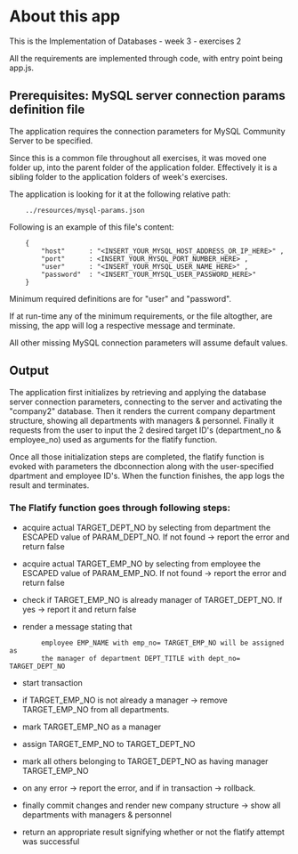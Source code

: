 
# About this app

This is the Implementation of  Databases - week 3 - exercises 2

All the requirements are implemented through code, with entry point being app.js.



## Prerequisites: MySQL server connection params definition file

The application requires the connection parameters for MySQL Community Server to be specified.

Since this is a common file throughout all exercises, it was moved one folder up, into the parent folder of the application folder.
Effectively it is a sibling folder to the application folders of week's exercises.

The application is looking for it at the following relative path:
```
    ../resources/mysql-params.json
```


Following is an example of this file's content:
```
    {
        "host"      : "<INSERT_YOUR_MYSQL_HOST_ADDRESS_OR_IP_HERE>" ,
        "port"      : <INSERT_YOUR_MYSQL_PORT_NUMBER_HERE> ,
        "user"      : "<INSERT_YOUR_MYSQL_USER_NAME_HERE>" ,
        "password"  : "<INSERT_YOUR_MYSQL_USER_PASSWORD_HERE>"
    }
```

Minimum required definitions are for "user" and "password".

If at run-time any of the minimum requirements, or the file altogther, are missing, the app will log a respective message and terminate.

All other missing MySQL connection parameters will assume default values.



## Output

The application first initializes by retrieving and applying the database server connection parameters, connecting to the server and activating the "company2" database. Then it renders the current company department structure, showing all departments with managers & personnel. Finally it requests from the user to input the 2 desired target ID's (department_no & employee_no) used as arguments for the flatify function.

Once all those initialization steps are completed, the flatify function is evoked with parameters the dbconnection along with the user-specified dpartment and employee ID's. When the function finishes, the app logs the result and terminates.


### The Flatify function goes through following steps:

*   acquire actual TARGET_DEPT_NO by selecting from department the ESCAPED value of PARAM_DEPT_NO. If not found -> report the error and return false

*   acquire actual TARGET_EMP_NO by selecting from employee the ESCAPED value of PARAM_EMP_NO. If not found -> report the error and return false

*   check if TARGET_EMP_NO is already manager of TARGET_DEPT_NO. If yes -> report it and return false

*   render a message stating that
```
        employee EMP_NAME with emp_no= TARGET_EMP_NO will be assigned as
        the manager of department DEPT_TITLE with dept_no= TARGET_DEPT_NO
```

*   start transaction

*   if TARGET_EMP_NO is not already a manager -> remove TARGET_EMP_NO from all departments.

*   mark TARGET_EMP_NO as a manager

*   assign TARGET_EMP_NO to TARGET_DEPT_NO

*   mark all others belonging to TARGET_DEPT_NO as having manager TARGET_EMP_NO

*   on any error -> report the error, and if in transaction -> rollback.

*   finally commit changes and render new company structure -> show all departments with managers & personnel

*   return an appropriate result signifying whether or not the flatify attempt was successful

